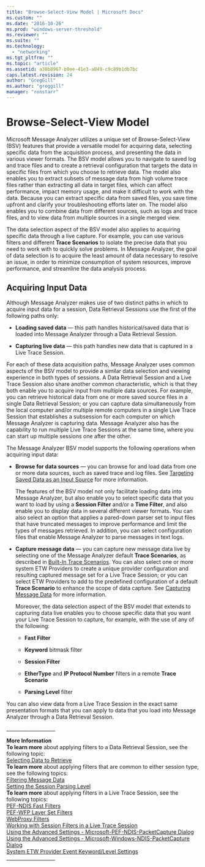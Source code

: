 ```yaml
---
title: "Browse-Select-View Model | Microsoft Docs"
ms.custom: ""
ms.date: "2016-10-26"
ms.prod: "windows-server-threshold"
ms.reviewer: ""
ms.suite: ""
ms.technology: 
  - "networking"
ms.tgt_pltfrm: ""
ms.topic: "article"
ms.assetid: a30b8967-b0ee-41e3-a849-c9c89b1db7bc
caps.latest.revision: 24
author: "GregGill"
ms.author: "greggill"
manager: "ronstarr"
---
```

# Browse-Select-View Model
Microsoft Message Analyzer utilizes a unique set of Browse-Select-View (BSV) features that provide a versatile model for acquiring data, selecting specific data from the acquisition process, and presenting the data in various viewer formats. The BSV model allows you to navigate to saved log and trace files and to create a retrieval configuration that targets the data in specific files from which you choose to retrieve data. The model also enables you to extract subsets of message data from high volume trace files rather than extracting all data in target files, which can affect performance, impact memory usage, and make it difficult to work with the data.  Because you can extract specific data from saved files, you save time upfront and clarify your troubleshooting efforts later on. The model also enables you to combine data from different sources, such as logs and trace files, and to view data from multiple sources in a single merged view.  
  
 The data selection aspect of the BSV model also applies to acquiring specific data through a live capture. For example, you can use various filters and different **Trace Scenarios** to isolate the precise data that you need to work with to quickly solve problems. In Message Analyzer, the goal of data selection is to acquire the least amount of data necessary to resolve an issue, in order to minimize consumption of system resources, improve performance, and streamline the data analysis process.  
  
## Acquiring Input Data  
 Although Message Analyzer makes use of two distinct paths in which to acquire input data for a session, Data Retrieval Sessions use the first of the following paths only:  
  
-   **Loading saved data** — this path handles historical/saved data that is loaded into Message Analyzer through a Data Retrieval Session.  
  
-   **Capturing live data** — this path handles new data that is captured in a Live Trace Session.  
  
 For each of these data acquisition paths, Message Analyzer uses common aspects of the BSV model to provide a similar data selection and viewing experience in both types of sessions. A Data Retrieval Session and a Live Trace Session also share another common characteristic, which is that they both enable you to acquire input from multiple data sources. For example, you can retrieve historical data from one or more saved source files in a single Data Retrieval Session; or you can capture data simultaneously from the local computer and/or multiple remote computers in a single Live Trace Session that establishes a subsession for each computer on which Message Analyzer is capturing data. Message Analyzer also has the capability to run multiple Live Trace Sessions at the same time, where you can start up multiple sessions one after the other.  
  
 The Message Analyzer BSV model supports the following operations when acquiring input data:  
  
-   **Browse for data sources** — you can browse for and load data from one or more data sources, such as saved trace and log files.  See [Targeting Saved Data as an Input Source](targeting-saved-data-as-an-input-source.md) for more information.  
  
     The features of the BSV model not only facilitate loading data into Message Analyzer, but also enable you to select specific data that you want to load by using a **Session Filter** and/or a **Time Filter**, and also enable you to display data in several different viewer formats. You can also select an option that applies a pared-down parser set to input files that have truncated messages to improve performance and limit the types of messages retrieved. In addition, you can select configuration files that enable Message Analyzer to parse messages in text logs.  
  
-   **Capture message data** — you can capture new message data live by selecting one of the Message Analyzer default **Trace Scenarios**, as described in [Built-In Trace Scenarios](built-in-trace-scenarios.md). You can also select one or more system ETW Providers to create a unique provider configuration and resulting captured message set for a Live Trace Session; or you can select ETW Providers to add to the predefined configuration of a default **Trace Scenario** to enhance the scope of data capture. See [Capturing Message Data](capturing-message-data.md) for more information.  
  
     Moreover, the data selection aspect of the BSV model that extends to capturing data live enables you to choose specific data that you want your Live Trace Session to capture, for example, with the use of any of the following:  
  
    -   **Fast Filter**  
  
    -   **Keyword** bitmask filter  
  
    -   **Session Filter**  
  
    -   **EtherType** and **IP Protocol Number** filters in a remote **Trace Scenario**  
  
    -   **Parsing Level** filter  
  
 You can also view data from a Live Trace Session in the exact same presentation formats that you can apply to data that you load into Message Analyzer through a Data Retrieval Session.  
  
 ___________________\_  
  
 **More Information**   
 **To learn more** about applying filters to a Data Retrieval Session, see the following topic:  
[Selecting Data to Retrieve](selecting-data-to-retrieve.md)  
**To learn more** about applying filters that are common to either session type, see the following topics:   
[Filtering Message Data](filtering-message-data.md)  
[Setting the Session Parsing Level](setting-the-session-parsing-level.md)  
**To learn more** about applying filters in a Live Trace Session, see the following topics:  
[PEF-NDIS Fast Filters](pef-ndis-fast-filters.md)  
[PEF-WFP Layer Set Filters](pef-wfp-layer-set-filters.md)  
[WebProxy Filters](webproxy-filters.md)  
[Working with Session Filters in a Live Trace Session](working-with-session-filters-in-a-live-trace-session.md)  
[Using the Advanced Settings - Microsoft-PEF-NDIS-PacketCapture Dialog](using-the-advanced-settings-microsoft-pef-ndis-packetcapture-dialog.md)  
[Using the Advanced Settings - Microsoft-Windows-NDIS-PacketCapture Dialog](using-the-advanced-settings-microsoft-windows-ndis-packetcapture-dialog.md)  
[System ETW Provider Event Keyword/Level Settings](system-etw-provider-event-keyword-level-settings.md)  
___________________\_